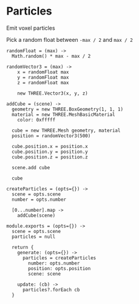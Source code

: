 Particles
=========

Emit voxel particles

Pick a random float between `-max / 2` and `max / 2`
    
    randomFloat = (max) ->
      Math.random() * max - max / 2

    randomVector3 = (max) ->
        x = randomFloat max
        y = randomFloat max
        z = randomFloat max

        new THREE.Vector3(x, y, z)

    addCube = (scene) ->
      geometry = new THREE.BoxGeometry(1, 1, 1)
      material = new THREE.MeshBasicMaterial
        color: 0xfffff

      cube = new THREE.Mesh geometry, material
      position = randomVector3(500)
      
      cube.position.x = position.x
      cube.position.y = position.y
      cube.position.z = position.z

      scene.add cube
      
      cube

    createParticles = (opts={}) ->
      scene = opts.scene
      number = opts.number
    
      [0...number].map ->
        addCube(scene)

    module.exports = (opts={}) ->
      scene = opts.scene
      particles = null
    
      return {
        generate: (opts={}) ->
          particles = createParticles
            number: opts.number
            position: opts.position
            scene: scene
          
        update: (cb) ->
          particles?.forEach cb
      }